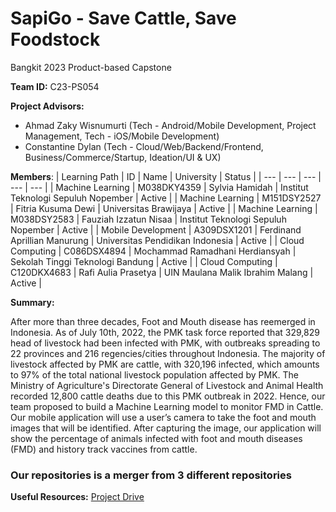 # SapiGo - Save Cattle, Save Foodstock

Bangkit 2023 Product-based Capstone


**Team ID:** 
C23-PS054

**Project Advisors:**
- Ahmad Zaky Wisnumurti (Tech - Android/Mobile Development, Project Management, Tech - iOS/Mobile Development)
- Constantine Dylan (Tech - Cloud/Web/Backend/Frontend, Business/Commerce/Startup, Ideation/UI & UX)

**Members**:
| Learning Path | ID |  Name | University | Status |
| --- | --- |  --- | --- |  --- |
| Machine Learning | M038DKY4359 |  Sylvia Hamidah | Institut Teknologi Sepuluh Nopember |  Active |
| Machine Learning | M151DSY2527 |  Fitria Kusuma Dewi | Universitas Brawijaya |  Active |
| Machine Learning | M038DSY2583 |  Fauziah Izzatun Nisaa | Institut Teknologi Sepuluh Nopember |  Active |
| Mobile Development | A309DSX1201 |  Ferdinand Aprillian Manurung | Universitas Pendidikan Indonesia |  Active |
| Cloud Computing | C086DSX4894 | Mochammad Ramadhani Herdiansyah | Sekolah Tinggi Teknologi Bandung |  Active |
| Cloud Computing | C120DKX4683 | Rafi Aulia Prasetya | UIN Maulana Malik Ibrahim Malang |  Active |

**Summary:**

After more than three decades, Foot and Mouth disease has reemerged in Indonesia. As of July 10th, 2022, the PMK task force reported that 329,829 head of livestock had been infected with PMK, with outbreaks spreading to 22 provinces and 216 regencies/cities throughout Indonesia. The majority of livestock affected by PMK are cattle, with 320,196 infected, which amounts to 97% of the total national livestock population affected by PMK. The Ministry of Agriculture's Directorate General of Livestock and Animal Health recorded 12,800 cattle deaths due to this PMK outbreak in 2022. Hence, our team proposed to build a Machine Learning model to monitor FMD in Cattle.  Our mobile application will use a user’s camera to take the foot and mouth images that will be identified. After capturing the image, our application will show the percentage of animals infected with foot and mouth diseases (FMD) and history track vaccines from cattle.

### Our repositories is a merger from 3 different repositories

**Useful Resources:**
[Project Drive](https://drive.google.com/drive/folders/1kFd7YW0S7Pu2mOa_0yfhJzkd1QEt-f2-?usp=sharing)

